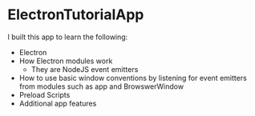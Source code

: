 # ElectronTutorialApp
I built this app to learn the following:
- Electron
- How Electron modules work
    - They are NodeJS event emitters
- How to use basic window conventions by listening for event emitters from modules such as app and BrowswerWindow
- Preload Scripts
- Additional app features
